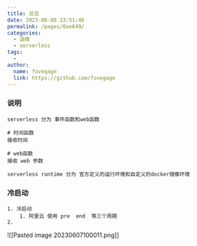 ```yaml
---
title: 总览
date: 2023-06-08 23:51:46
permalink: /pages/0ae649/
categories:
  - 运维
  - serverless
tags:
  - 
author: 
  name: fovegage
  link: https://github.com/fovegage
---
```

### 说明
```
serverless 分为 事件函数和web函数

# 时间函数
接收时间

# web函数
接收 web 参数

serverless runtime 分为 官方定义的运行环境和自定义的docker镜像环境
```
### 冷启动
```
1. 冷启动
	1. 阿里云 使用 pre  end  等三个周期
2. 
```
![[Pasted image 20230607100011.png]]
